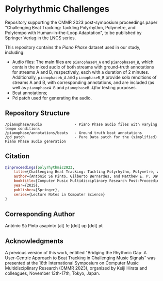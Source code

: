# Polyrhythmic Challenges

Repository supporting the CMMR 2023 post-symposium proceedings paper "Challenging Beat Tracking: Tackling Polyrhythm, Polymetre, and Polytempo with Human-in-the-Loop Adaptation", to be published by Springer Verlag in the LNCS series.

This repository contains the *Piano Phase* dataset used in our study, including:
- Audio files: The main files are `pianophaseM_A` and `pianophaseM_B`, which contain the mixed audio of both streams with ground-truth annotations for streams A and B, respectively, each with a duration of 2 minutes. Additionally, `pianophaseA_A` and `pianophaseB_B` provide solo renditions of streams A and B, with corresponding annotations, and are included (as well as `pianophaseA_B` and `pianophaseB_A`)for testing purposes. 
- Beat annotations;
- Pd patch used for generating the audio.
 

## Repository Structure

```
/pianophase/audio               - Piano Phase audio files with varying tempo conditions
/pianophase/annotations/beats   - Ground truth beat annotations
/pd_patch                       - Pure Data patch for the (simplified) Piano Phase audio generation
```


## Citation

```bibtex
@inproceedings{polyrhythmic2023,
    title={Challenging Beat Tracking: Tackling Polyrhythm, Polymetre, and Polytempo with Human-in-the-Loop Adaptation},
    author={António Sá Pinto, Gilberto Bernardes, and Matthew E. P. Davies},
    booktitle={Computer Music Multidisciplinary Research Post-Proceedings (CMMR 2023)},
    year={2025},
    publisher={Springer},
    series={Lecture Notes in Computer Science}
}
```

## Corresponding Author

António Sá Pinto
asapinto [at] fe [dot] up [dot] pt


## Acknowledgments

A previous version of this work, entitled "Bridging the Rhythmic Gap: A User-Centric Approach to Beat Tracking in Challenging Music Signals" was presented at the 16th International Symposium on Computer Music Multidisciplinary Research (CMMR 2023), organized by Keiji Hirata and colleagues, November 13th-17th, Tokyo, Japan.